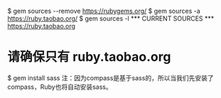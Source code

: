 $ gem sources --remove https://rubygems.org/
$ gem sources -a https://ruby.taobao.org/
$ gem sources -l
*** CURRENT SOURCES ***
https://ruby.taobao.org
# 请确保只有 ruby.taobao.org
$ gem install sass
注：因为compass是基于sass的，所以当我们先安装了compass，Ruby也将自动安装sass。